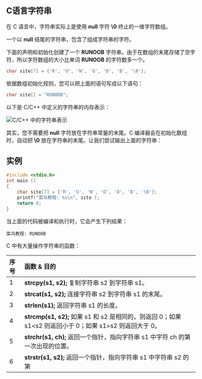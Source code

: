 ## C语言字符串

在 C 语言中，字符串实际上是使用 **null** 字符 **\0** 终止的一维字符数组。

一个以 **null** 结尾的字符串，包含了组成字符串的字符。

下面的声明和初始化创建了一个 **RUNOOB** 字符串。由于在数组的末尾存储了空字符，所以字符数组的大小比单词 **RUNOOB** 的字符数多一个。

```c
char site[7] = {'R', 'U', 'N', 'O', 'O', 'B', '\0'};
```

依据数组初始化规则，您可以把上面的语句写成以下语句：

```c
char site[] = "RUNOOB";
```

以下是 C/C++ 中定义的字符串的内存表示：

![C/C++ 中的字符串表示](https://www.runoob.com/wp-content/uploads/2014/09/c-strings-2020-12-21.png)

其实，您不需要把 **null** 字符放在字符串常量的末尾。C 编译器会在初始化数组时，自动把 **\0** 放在字符串的末尾。让我们尝试输出上面的字符串：

## 实例

```c
#include <stdio.h>  
int main () 
{   
	char site[7] = {'R', 'U', 'N', 'O', 'O', 'B', '\0'};    
	printf("菜鸟教程: %s\n", site );    
	return 0; 
}
```

当上面的代码被编译和执行时，它会产生下列结果：

```
菜鸟教程: RUNOOB
```

C 中有大量操作字符串的函数：

| 序号 | 函数 & 目的                                                  |
| :--- | :----------------------------------------------------------- |
| 1    | **strcpy(s1, s2);** 复制字符串 s2 到字符串 s1。              |
| 2    | **strcat(s1, s2);** 连接字符串 s2 到字符串 s1 的末尾。       |
| 3    | **strlen(s1);** 返回字符串 s1 的长度。                       |
| 4    | **strcmp(s1, s2);** 如果 s1 和 s2 是相同的，则返回 0；如果 s1<s2 则返回小于 0；如果 s1>s2 则返回大于 0。 |
| 5    | **strchr(s1, ch);** 返回一个指针，指向字符串 s1 中字符 ch 的第一次出现的位置。 |
| 6    | **strstr(s1, s2);** 返回一个指针，指向字符串 s1 中字符串 s2 的第 |